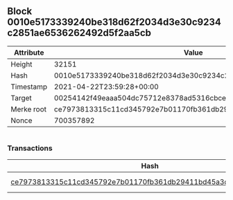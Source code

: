## Block 0010e5173339240be318d62f2034d3e30c9234c2851ae6536262492d5f2aa5cb

Attribute | Value
--- | ---
Height | 32151
Hash | 0010e5173339240be318d62f2034d3e30c9234c2851ae6536262492d5f2aa5cb
Timestamp | 2021-04-22T23:59:28+00:00
Target | 00254142f49eaaa504dc75712e8378ad5316cbcead634704b3734b6271167cc4
Merke root | ce7973813315c11cd345792e7b01170fb361db29411bd45a3d6ae0902c0c9b62
Nonce | 700357892

```

```

### Transactions

Hash | Amount
--- | ---
[ce7973813315c11cd345792e7b01170fb361db29411bd45a3d6ae0902c0c9b62](ce7973813315c11cd345792e7b01170fb361db29411bd45a3d6ae0902c0c9b62.md) | 10.00000000 SKEPTI 
